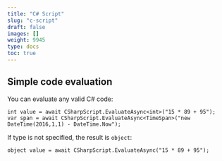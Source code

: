```yaml
---
title: "C# Script"
slug: "c-script"
draft: false
images: []
weight: 9945
type: docs
toc: true
---
```


## Simple code evaluation
You can evaluate any valid C# code:

    int value = await CSharpScript.EvaluateAsync<int>("15 * 89 + 95");
    var span = await CSharpScript.EvaluateAsync<TimeSpan>("new DateTime(2016,1,1) - DateTime.Now");

If type is not specified, the result is `object`:

    object value = await CSharpScript.EvaluateAsync("15 * 89 + 95");

